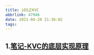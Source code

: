 ```yaml
---
title: iOS之KVC
abbrlink: 47946
date: 2021-04-20 21:36:02
tags:
---
```


## 1.[笔记-KVC的底层实现原理](https://juejin.cn/post/6844903710917672968#heading-5)

